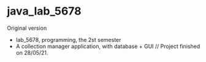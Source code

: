 # java_lab_5678
Original version
- lab_5678, programming, the 2st semester
- A collection manager application, with database + GUI 
//
Project finished on 28/05/21.
